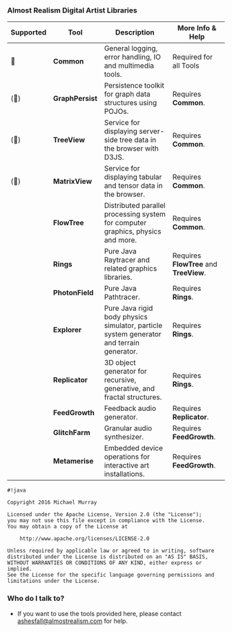 ### Almost Realism Digital Artist Libraries ###


| Supported | Tool | Description | More Info & Help |
|---|---|---|---|
|🔵| **Common** | General logging, error handling, IO and multimedia tools. | Required for all Tools |
|(&#x1F535;)| **GraphPersist** | Persistence toolkit for graph data structures using POJOs. | Requires **Common**. |
|(&#x1F535;)| **TreeView** | Service for displaying server-side tree data in the browser with D3JS. | Requires **Common**. |
|(&#x1F535;)| **MatrixView** | Service for displaying tabular and tensor data in the browser. | Requires **Common**. |
|| **FlowTree** | Distributed parallel processing system for computer graphics, physics and more. | Requires **Common**. |
|| **Rings** | Pure Java Raytracer and related graphics libraries. | Requires **FlowTree** and **TreeView**. |
|| **PhotonField** | Pure Java Pathtracer. | Requires **Rings**. |
|| **Explorer** | Pure Java rigid body physics simulator, particle system generator and terrain generator. | Requires **Rings**. |
|| **Replicator** | 3D object generator for recursive, generative, and fractal structures. | Requires **Rings**. |
|| **FeedGrowth** | Feedback audio generator. | Requires **Replicator**. |
|| **GlitchFarm** | Granular audio synthesizer. | Requires **FeedGrowth**. |
|| **Metamerise** | Embedded device operations for interactive art installations. | Requires **FeedGrowth**. |


```
#!java

Copyright 2016 Michael Murray

Licensed under the Apache License, Version 2.0 (the "License");
you may not use this file except in compliance with the License.
You may obtain a copy of the License at

    http://www.apache.org/licenses/LICENSE-2.0

Unless required by applicable law or agreed to in writing, software
distributed under the License is distributed on an "AS IS" BASIS,
WITHOUT WARRANTIES OR CONDITIONS OF ANY KIND, either express or implied.
See the License for the specific language governing permissions and
limitations under the License.
```

### Who do I talk to? ###

* If you want to use the tools provided here, please contact ashesfall@almostrealism.com for help.